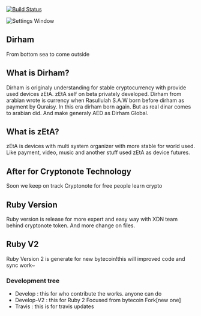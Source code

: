[![Build Status](https://travis-ci.org/FndNur1Labs/DirhamCli.svg?branch=master)](https://travis-ci.org/FndNur1Labs/DirhamCli/)

![Settings Window](http://decaf.kouhi.me/lovelive/images/4/46/Ruby_smile_r918_t.jpg)

## Dirham
From bottom sea to come outside

## What is Dirham?
Dirham is originaly understanding for stable cryptocurrency with provide used devices zEtA. zEtA self on beta
privately developed. Dirham from arabian wrote is currency when Rasullulah S.A.W born before dirham as payment
by Quraisy. In this era dirham born again. But as real dinar comes to arabian did. And make generaly AED as
Dirham Global.

## What is zEtA?
zEtA is devices with multi system organizer with more stable for world used. Like payment, video, music and another stuff used zEtA as device futures.

## After for Cryptonote Technology
Soon we keep on track Cryptonote for free people learn crypto

## Ruby Version
Ruby version is release for more expert and easy way with XDN team behind cryptonote token. And more change on files.

## Ruby V2
Ruby Version 2 is generate for new bytecoin!this will improved code and sync work~

### Development tree
- Develop : this for who contribute the works. anyone can do
- Develop-V2 : this for Ruby 2 Focused from bytecoin Fork[new one]
- Travis : this is for travis updates
